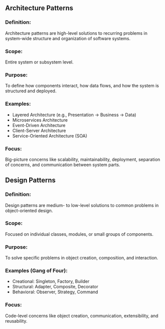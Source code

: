 ## Architecture Patterns

### Definition: 
Architecture patterns are high-level solutions to recurring problems in system-wide structure and organization of software systems.

### Scope:
Entire system or subsystem level.

### Purpose:
To define how components interact, how data flows, and how the system is structured and deployed.

### Examples:

- Layered Architecture (e.g., Presentation → Business → Data)
- Microservices Architecture
- Event-Driven Architecture
- Client-Server Architecture
- Service-Oriented Architecture (SOA)

### Focus:
Big-picture concerns like scalability, maintainability, deployment, separation of concerns, and communication between system parts.


## Design Patterns

### Definition:
Design patterns are medium- to low-level solutions to common problems in object-oriented design.

### Scope:
Focused on individual classes, modules, or small groups of components.

### Purpose:
To solve specific problems in object creation, composition, and interaction.

### Examples (Gang of Four):

- Creational: Singleton, Factory, Builder
- Structural: Adapter, Composite, Decorator
- Behavioral: Observer, Strategy, Command

### Focus:
Code-level concerns like object creation, communication, extensibility, and reusability.
